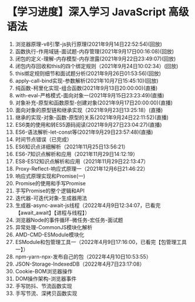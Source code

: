 # 【学习进度】深入学习 JavaScript 高级语法

1. 浏览器原理-v8引擎-js执行原理(2021年9月14日22:52:54)(回放)
2. 函数执行-作用域链-面试题-内存管理(2021年9月17日00:16:08)(回放)
3. 闭包的定义-理解-内存模型-内存泄露(2021年9月22日23:49:07)(回放)
4. 闭包内存回收和this的四个绑定规则（2021年9月24日10:02:34）(回放)
5. this绑定规则细节和面试题分析(2021年9月26日01:53:56)(回放)
6. apply-call-bind实现-参数解析(2021年10月7日15:45:10)(回放)
7. 纯函数-柯里化实现-组合函数(2021年9月13日20:00:00)(直播)
8. with-eval-严格模式-面向对象一(2021年9月15日23:23:49)(直播)
9. 对象补充-原型和函数原型-创建对象(2021年9月17日20:00:00)(直播)
10. 面向对象的原型链和继承实现（2021年9月23日13:25:18）(直播)
11. 继承的实现-对象-函数-原型的关系(2021年9月24日22:11:52)(直播)
12.  ES6类的使用和转ES5源码阅读(2021年9月27日23:04:27)(直播)
13.  ES6-语法解析-let-const等(2021年9月29日23:57:48)(直播)
14. 时间节点错误（已完成）
15.  ES6知识点详细解析（2021年11月25日13:56:21）
16. ES6-7知识点解析和应用（2021年11月29日14:12:19）
17. ES8-ES12知识点解析和应用（2021年11月29日22:13:47）
18. Proxy-Reflect-响应式原理一（2021年12月6日21:46:22）
19. 响应式原理实现和Promise(一)
20. Promise的使用和手写Promise
21. 手写Promise的整个逻辑和API
22. 迭代器-可迭代对象-生成器用法
23. 生成器-async-await-js线程（2022年4月9日12:34:07，已看完【await_await】【进程与线程】）
24. 浏览器Node的事件循环-微任务-宏任务-面试题
25. 异常处理-CommonJS模块化解析
26.  AMD-CMD-ESModule模块化
27. ESModule和包管理工具一（2022年4月9日17:16:00，已看完【包管理工具一】）
28. npm-yarn-npx-发布自己的包（2022年4月10日10:53:55）
29. JSON-Storage-IndexedDB（2022年4月7日23:17:08）
30. Cookie-BOM浏览器操作
31. DOM操作架构-浏览器事件
32. 手写防抖、节流函数实现
33. 手写节流、深拷贝函数实现

